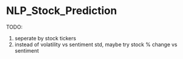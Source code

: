 # NLP_Stock_Prediction

TODO:
1. seperate by stock tickers
2. instead of volatility vs sentiment std, maybe try stock % change vs  sentiment 